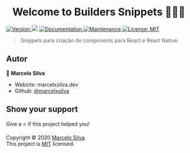 <h1 align="center">Welcome to Builders Snippets 👨🏻‍💻</h1>
<p>
  <a href="https://www.npmjs.com/package/Builders Snippets" target="_blank">
    <img alt="Version" src="https://img.shields.io/npm/v/Builders Snippets.svg">
  </a>
  <img src="https://img.shields.io/badge/vscode-0.10.x-blue.svg" />
  <a href="https://github.com/marcelxsilva/builders-snippets#readme" target="_blank">
    <img alt="Documentation" src="https://img.shields.io/badge/documentation-yes-brightgreen.svg" />
  </a>
  <a href="https://github.com/marcelxsilva/builders-snippets/graphs/commit-activity" target="_blank">
    <img alt="Maintenance" src="https://img.shields.io/badge/Maintained%3F-yes-green.svg" />
  </a>
  <a href="https://github.com/marcelxsilva/builders-snippets/blob/master/LICENSE" target="_blank">
    <img alt="License: MIT" src="https://img.shields.io/github/license/marcelxsilva/Builders Snippets" />
  </a>
</p>

> Snippets para criação de components para React e React Native


## Autor

👤 **Marcelo Silva**

* Website: marcelxsilva.dev
* Github: [@marcelxsilva](https://github.com/marcelxsilva)

## Show your support

Give a ⭐️ if this project helped you!

Copyright © 2020 [Marcelo Silva](https://github.com/marcelxsilva).<br />
This project is [MIT](https://github.com/marcelxsilva/builders-snippets/blob/master/LICENSE) licensed.
